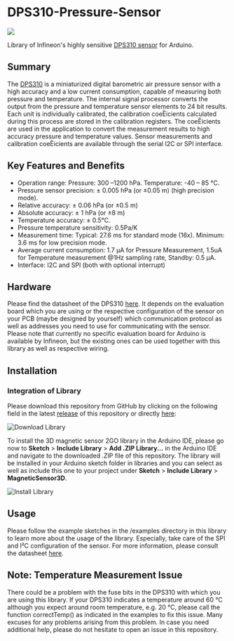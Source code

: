 # DPS310-Pressure-Sensor
<img src="https://github.com/Infineon/Assets/blob/master/Pictures/DPS310_PP.jpg">

Library of Infineon's highly sensitive [DPS310 sensor](https://www.infineon.com/cms/de/product/sensor/capacitive-pressure-sensor-for-consumer-applications/DPS310/productType.html?productType=5546d462525dbac4015312b96a743801) for Arduino.

## Summary
The [DPS310](https://www.infineon.com/dgdl/Infineon-DPS310-DS-v01_00-EN.pdf?fileId=5546d462576f34750157750826c42242) is a miniaturized digital barometric air pressure sensor with a high accuracy and a low current consumption, capable of measuring both pressure and temperature. The internal signal processor converts the output from the pressure and temperature sensor elements to 24 bit results. Each unit is individually calibrated, the calibration coeȄicients calculated during this process are stored in the calibration registers. The coeȄicients are used in the application to convert the measurement results to high
accuracy pressure and temperature values.
Sensor measurements and calibration coeȄicients are available through the serial I2C or SPI interface.

## Key Features and Benefits
* Operation range: Pressure: 300 –1200 hPa. Temperature: -40 – 85 °C.
* Pressure sensor precision: ± 0.005 hPa (or ±0.05 m) (high precision mode).
* Relative accuracy: ± 0.06 hPa (or ±0.5 m)
* Absolute accuracy: ± 1 hPa (or ±8 m)
* Temperature accuracy: ± 0.5°C.
* Pressure temperature sensitivity: 0.5Pa/K
* Measurement time: Typical: 27.6 ms for standard mode (16x). Minimum: 3.6 ms for low precision mode.
* Average current consumption: 1.7 µA for Pressure Measurement, 1.5uA for Temperature measurement @1Hz sampling rate, Standby: 0.5 µA.
* Interface: I2C and SPI (both with optional interrupt)

## Hardware
Please find the datasheet of the DPS310 [here](https://www.infineon.com/dgdl/Infineon-DPS310-DS-v01_00-EN.pdf?fileId=5546d462576f34750157750826c42242). It depends on the evaluation board which you are using or the respective configuration of the sensor on your PCB (maybe designed by yourself) which communication protocol as well as addresses you need to use for communicating with the sensor.
Please note that currently no specific evaluation board for Arduino is available by Infineon, but the existing ones can be used together with this library as well as respective wiring.

## Installation

### Integration of Library
Please download this repository from GitHub by clicking on the following field in the latest [release](https://github.com/Infineon/DPS310-Pressure-Sensor/releases) of this repository or directly [here](https://github.com/Infineon/DPS310-Pressure-Sensor/releases/download/V1.0.1/IFX-DPS310-Pressure-Sensor.zip):

![Download Library](https://raw.githubusercontent.com/infineon/assets/master/Pictures/DL_DPS310_Rel.jpg)

To install the 3D magnetic sensor 2GO library in the Arduino IDE, please go now to **Sketch** > **Include Library** > **Add .ZIP Library...** in the Arduino IDE and navigate to the downloaded .ZIP file of this repository. The library will be installed in your Arduino sketch folder in libraries and you can select as well as include this one to your project under **Sketch** > **Include Library** > **MagneticSensor3D**.

![Install Library](https://raw.githubusercontent.com/infineon/assets/master/Pictures/Library_Install_ZIP.png)

## Usage
Please follow the example sketches in the /examples directory in this library to learn more about the usage of the library. Especially, take care of the SPI and I²C configuration of the sensor. For more information, please consult the datasheet [here](https://www.infineon.com/dgdl/Infineon-DPS310-DS-v01_00-EN.pdf?fileId=5546d462576f34750157750826c42242).

## Note: Temperature Measurement Issue
There could be a problem with the fuse bits in the DPS310 with which you are using this library. If your DPS310 indicates a temperature around 60 °C although you expect around room temperature, e.g. 20 °C, please call the function correctTemp() as indicated in the examples to fix this issue.
Many excuses for any problems arising from this problem.
In case you need additional help, please do not hesitate to open an issue in this repository.
